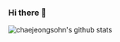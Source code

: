 ### Hi there 👋

![chaejeongsohn's github stats](https://github-readme-stats.vercel.app/api?username=chaejeongsohn&show_icons=true)
<!--[![chaejeongsohn's github stats]
(https://github-readme-stats.vercel.app/api/top-langs/?username=chaejeongsohn&show_icons=true&hide_border=true&title_color=004386&icon_color=004386&layout=compact)](https://github.com/chaejeongsohn)-->

<!--
**chaejeongsohn/chaejeongsohn** is a ✨ _special_ ✨ repository because its `README.md` (this file) appears on your GitHub profile.

Here are some ideas to get you started:

- 🔭 I’m currently working on ...
- 🌱 I’m currently learning ...
- 👯 I’m looking to collaborate on ...
- 🤔 I’m looking for help with ...
- 💬 Ask me about ...
- 📫 How to reach me: ...
- 😄 Pronouns: ...
- ⚡ Fun fact: ...
-->
